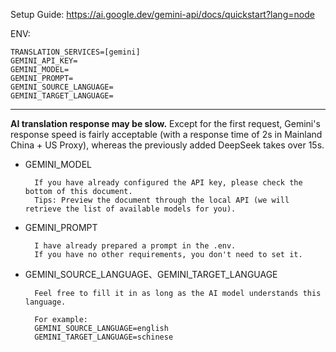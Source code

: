 Setup Guide: https://ai.google.dev/gemini-api/docs/quickstart?lang=node

ENV:
```
TRANSLATION_SERVICES=[gemini]
GEMINI_API_KEY=
GEMINI_MODEL=  
GEMINI_PROMPT=  
GEMINI_SOURCE_LANGUAGE=
GEMINI_TARGET_LANGUAGE=
```
---

**AI translation response may be slow.**
Except for the first request, Gemini's response speed is fairly acceptable (with a response time of 2s in Mainland China + US Proxy), whereas the previously added DeepSeek takes over 15s.

- GEMINI_MODEL

		If you have already configured the API key, please check the bottom of this document. 
		Tips: Preview the document through the local API (we will retrieve the list of available models for you).

- GEMINI_PROMPT

		I have already prepared a prompt in the .env. 
		If you have no other requirements, you don't need to set it.

- GEMINI_SOURCE_LANGUAGE、GEMINI_TARGET_LANGUAGE

		Feel free to fill it in as long as the AI model understands this language.
		
		For example: 
		GEMINI_SOURCE_LANGUAGE=english
		GEMINI_TARGET_LANGUAGE=schinese